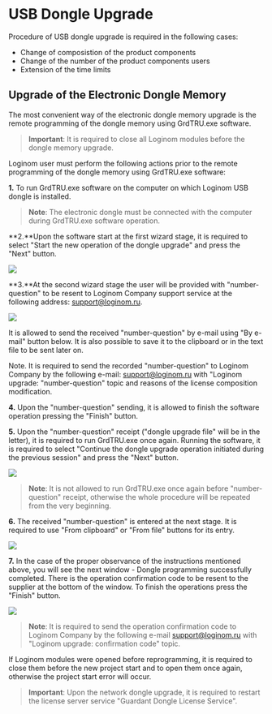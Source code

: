 # USB Dongle Upgrade

Procedure of USB dongle upgrade is required in the following cases:

* Change of composistion of the product components
* Change of the number of the product components users
* Extension of the time limits

## Upgrade of the Electronic Dongle Memory

The most convenient way of the electronic dongle memory upgrade is the remote programming of the dongle memory using GrdTRU.exe software.

> **Important**: It is required to close all Loginom modules before the dongle memory upgrade.

Loginom user must perform the following actions prior to the remote programming of the dongle memory using GrdTRU.exe software:

**1.** To run GrdTRU.exe software on the computer on which Loginom USB dongle is installed.

> **Note**: The electronic dongle must be connected with the computer during GrdTRU.exe software operation.

**2.**Upon the software start at the first wizard stage, it is required to select "Start the new operation of the dongle upgrade" and press the "Next" button.

![](../images/guardant-usb-upgrade-1.png)

**3.**At the second wizard stage the user will be provided with "number-question" to be resent to Loginom Company support service at the following address: [support@loginom.ru](mailto:support@loginom.ru).

![](../images/guardant-usb-upgrade-2.png)

It is allowed to send the received "number-question" by e-mail using "By e-mail" button below. It is also possible to save it to the clipboard or in the text file to be sent later on.

Note. It is required to send the recorded "number-question" to Loginom Company by the following e-mail: [support@loginom.ru](mailto:support@loginom.ru) with "Loginom upgrade: "number-question" topic and reasons of the license composition modification.

**4.** Upon the "number-question" sending, it is allowed to finish the software operation pressing the "Finish" button.

**5.** Upon the "number-question" receipt ("dongle upgrade file" will be in the letter), it is required to run GrdTRU.exe once again. Running the software, it is required to select "Continue the dongle upgrade operation initiated during the previous session" and press the "Next" button.

![](../images/guardant-usb-upgrade-3.png)

> **Note**: It is not allowed to run GrdTRU.exe once again before "number-question" receipt, otherwise the whole procedure will be repeated from the very beginning.

**6.** The received "number-question" is entered at the next stage. It is required to use "From clipboard" or "From file" buttons for its entry.

![](../images/guardant-usb-upgrade-4.png)

**7.** In the case of the proper observance of the instructions mentioned above, you will see the next window - Dongle programming successfully completed. There is the operation confirmation code to be resent to the supplier at the bottom of the window. To finish the operations press the "Finish" button.

![](../images/guardant-usb-upgrade-5.png)

> **Note**: It is required to send the operation confirmation code to Loginom Company by the following e-mail [support@loginom.ru](mailto:support@loginom.ru) with "Loginom upgrade: confirmation code" topic.

If Loginom modules were opened before reprogramming, it is required to close them before the new project start and to open them once again, otherwise the project start error will occur.

> **Important**: Upon the network dongle upgrade, it is required to restart the license server service "Guardant Dongle License Service".
